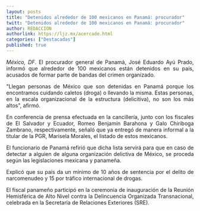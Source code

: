 ```yaml
---
layout: posts
title: "Detenidos alrededor de 100 mexicanos en Panamá: procurador"
twitt: "Detenidos alrededor de 100 mexicanos en Panamá: procurador"
author: REDACCION
authorlink: https://ljz.mx/acercade.html
categories: ["Destacadas"]
published: true
---
```

<p style="text-align: justify;">
  <em>México, DF</em>. El procurador general de Panamá, José Eduardo Ayú Prado, informó que alrededor de 100 mexicanos están detenidos en su país, acusados de formar parte de bandas del crimen organizado.
</p>

<div id="Contenido" style="text-align: justify;" dir="ltr">
  <p>
    "Llegan personas de México que son detenidas en Panamá porque los encontramos cuidando caletos (droga) o llevando la misma. Estas personas, en la escala organizacional de la estructura (delicitiva), no son los más altos", afirmó.
  </p>
  
  <p>
    En conferencia de prensa efectuada en la cancillería, junto con los fiscales de El Salvador y Ecuador, Romeo Benjamín Barahona y Galo Chiriboga Zambrano, respectivamente, señaló que ya entregó de manera informal a la titular de la PGR, Marisela Morales, el listado de estos mexicanos.
  </p>
  
  <p>
    El funcionario de Panamá refirió que dicha lista servirá para que en caso de detectar a alguien de alguna organización delictiva de México, se proceda según las legislaciones mexicana y panameña.
  </p>
  
  <p>
    Explicó que su país da un mínimo de 10 años de sentencia por el delito de narcomenudeo y 15 por tráfico internacional de drogas.
  </p>
  
  <p>
    El fiscal panameño participó en la ceremonia de inauguración de la Reunión Hemisférica de Alto Nivel contra la Delincuencia Organizada Transnacional, celebrada en la Secretaría de Relaciones Exteriores (SRE).
  </p>
</div>
